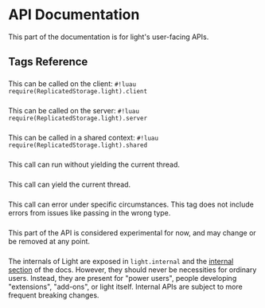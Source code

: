 # API Documentation

This part of the documentation is for light's user-facing APIs.

## Tags Reference

### <!-- client -->

This can be called on the client: `#!luau require(ReplicatedStorage.light).client`

### <!-- server -->

This can be called on the server: `#!luau require(ReplicatedStorage.light).server`

### <!-- shared -->

This can be called in a shared context: `#!luau require(ReplicatedStorage.light).shared`

### <!-- sync -->

This call can run without yielding the current thread.

### <!-- async -->

This call can yield the current thread.

### <!-- errors -->

This call can error under specific circumstances. This tag does not include errors from issues like passing in the wrong
type.

### <!-- experimental -->

This part of the API is considered experimental for now, and may change or be removed at any point.

### <!-- internal -->

The internals of Light are exposed in `light.internal` and the [internal section](./internals/index.md) of the docs. However, they should never be necessities for ordinary users.
Instead, they are present for "power users", people developing "extensions", "add-ons", or light itself. Internal APIs are subject
to more frequent breaking changes.
